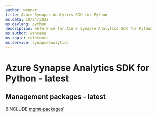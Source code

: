 ```yaml
---
author: wonner
title: Azure Synapse Analytics SDK for Python
ms.data: 10/24/2022
ms.devlang: python
description: Reference for Azure Synapse Analytics SDK for Python
ms.author: wanyang
ms.topic: reference
ms.service: synapseanalytics
---
```

# Azure Synapse Analytics SDK for Python - latest

## Management packages - latest
[!INCLUDE [mgmt-packages](synapse-analytics-mgmt-index.md)]